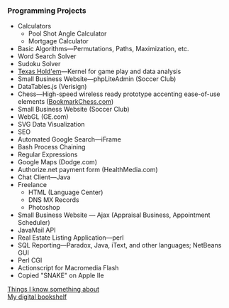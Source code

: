 ### Programming Projects
* Calculators
	- Pool Shot Angle Calculator
	- Mortgage Calculator
* Basic Algorithms—Permutations, Paths, Maximization, etc.
* Word Search Solver
* Sudoku Solver
* [Texas Hold'em](https://github.com/wrightben/texas-holdem)</a>—Kernel for game play and data analysis
* Small Business Website—phpLiteAdmin (Soccer Club)
* DataTables.js (Verisign)
* Chess—High-speed wireless ready prototype accenting ease-of-use elements ([BookmarkChess.com](https://www.youtube.com/watch?v=wQLXnEwzpYo))
* Small Business Website (Soccer Club)
* WebGL (GE.com)
* SVG Data Visualization
* SEO
* Automated Google Search—iFrame
* Bash Process Chaining
* Regular Expressions
* Google Maps (Dodge.com)
* Authorize.net payment form (HealthMedia.com)
* Chat Client—Java
* Freelance
	- HTML (Language Center)
	- DNS MX Records
	- Photoshop
* Small Business Website — Ajax (Appraisal Business, Appointment Scheduler)
* JavaMail API
* Real Estate Listing Application—perl
* SQL Reporting—Paradox, Java, iText, and other languages; NetBeans GUI
* Perl CGI
* Actionscript for Macromedia Flash
* Copied "SNAKE" on Apple IIe

<a href="http://wrightben.com/knowledge" target="_blank" title="Knowledge Hotspots" class="outbound">Things I know something about</a><br />
<a href="http://wrightben.com/books" target="_blank" title="Digital Bookshelf - Benjamin Wright" class="outbound">My digital bookshelf</a>
